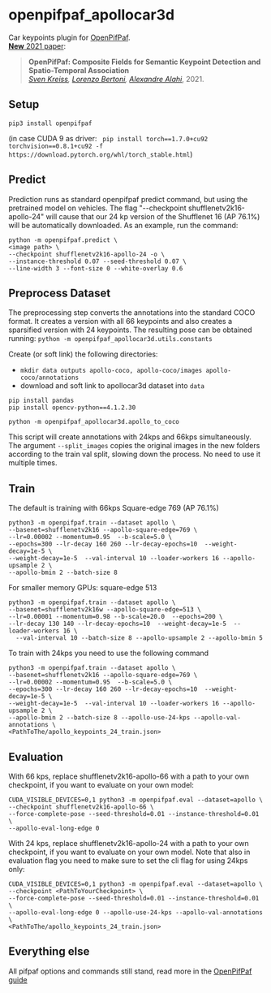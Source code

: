 # openpifpaf_apollocar3d

Car keypoints plugin for [OpenPifPaf](https://github.com/vita-epfl/openpifpaf).<br />
[__New__ 2021 paper](https://arxiv.org/abs/2103.02440):

> __OpenPifPaf: Composite Fields for Semantic Keypoint Detection and Spatio-Temporal Association__<br />
> _[Sven Kreiss](https://www.svenkreiss.com), [Lorenzo Bertoni](https://scholar.google.com/citations?user=f-4YHeMAAAAJ&hl=en), [Alexandre Alahi](https://scholar.google.com/citations?user=UIhXQ64AAAAJ&hl=en)_, 2021.
>

## Setup

```
pip3 install openpifpaf
```

(in case CUDA 9 as driver: 
` pip install torch==1.7.0+cu92 torchvision==0.8.1+cu92 -f https://download.pytorch.org/whl/torch_stable.html`)

## Predict 
Prediction runs as standard openpifpaf predict command, but using the pretrained model on vehicles. The flag "--checkpoint shufflenetv2k16-apollo-24" will cause that our 24 kp version of the Shufflenet 16 (AP 76.1%) will be automatically downloaded. As an example, run the command:
```
python -m openpifpaf.predict \
<image path> \
--checkpoint shufflenetv2k16-apollo-24 -o \
--instance-threshold 0.07 --seed-threshold 0.07 \
--line-width 3 --font-size 0 --white-overlay 0.6 
```

## Preprocess Dataset
The preprocessing step converts the annotations into the standard COCO format. It creates a version with all 66 keypoints and also creates a sparsified version with 24 keypoints. The resulting pose can be obtained running:
`python -m openpifpaf_apollocar3d.utils.constants`
<!---
@Lorenzo: I am not showing this in the readme as the gif files are to big for version control.
More info here:  https://github.com/vita-epfl/openpifpaf/pull/376#issuecomment-812492917
//<img src="docs/CAR_24_Pose.gif" width="600"/>
//<img src="docs/CAR_66_Pose.gif" width="600"/>
-->

Create (or soft link) the following directories:
* `mkdir data outputs apollo-coco, apollo-coco/images apollo-coco/annotations`
* download and soft link to apollocar3d dataset into `data`
    
```
pip install pandas
pip install opencv-python==4.1.2.30
```
```
python -m openpifpaf_apollocar3d.apollo_to_coco
```

This script will create annotations with 24kps and 66kps simultaneously. The argument `--split_images` copies the original images in the new folders according to the train val split, slowing down the process. No need to use it multiple times.


## Train
The default is training with 66kps
Square-edge 769 (AP 76.1%)

```
python3 -m openpifpaf.train --dataset apollo \
--basenet=shufflenetv2k16 --apollo-square-edge=769 \
--lr=0.00002 --momentum=0.95  --b-scale=5.0 \
--epochs=300 --lr-decay 160 260 --lr-decay-epochs=10  --weight-decay=1e-5 \
--weight-decay=1e-5  --val-interval 10 --loader-workers 16 --apollo-upsample 2 \
--apollo-bmin 2 --batch-size 8
```

For smaller memory GPUs: square-edge 513

```
python3 -m openpifpaf.train --dataset apollo \
--basenet=shufflenetv2k16w --apollo-square-edge=513 \
--lr=0.00001 --momentum=0.98 --b-scale=20.0  --epochs=200 \
--lr-decay 130 140 --lr-decay-epochs=10  --weight-decay=1e-5  --loader-workers 16 \
  --val-interval 10 --batch-size 8 --apollo-upsample 2 --apollo-bmin 5
```

To train with 24kps you need to use the following command

```
python3 -m openpifpaf.train --dataset apollo \
--basenet=shufflenetv2k16 --apollo-square-edge=769 \
--lr=0.00002 --momentum=0.95  --b-scale=5.0 \
--epochs=300 --lr-decay 160 260 --lr-decay-epochs=10  --weight-decay=1e-5 \
--weight-decay=1e-5  --val-interval 10 --loader-workers 16 --apollo-upsample 2 \
--apollo-bmin 2 --batch-size 8 --apollo-use-24-kps --apollo-val-annotations \
<PathToThe/apollo_keypoints_24_train.json>
```


## Evaluation
With 66 kps, replace shufflenetv2k16-apollo-66 with a path to your own checkpoint, if you want to evaluate on your own model:
```
CUDA_VISIBLE_DEVICES=0,1 python3 -m openpifpaf.eval --dataset=apollo \
--checkpoint shufflenetv2k16-apollo-66 \
--force-complete-pose --seed-threshold=0.01 --instance-threshold=0.01 \
--apollo-eval-long-edge 0
```

With 24 kps, replace shufflenetv2k16-apollo-24 with a path to your own checkpoint, if you want to evaluate on your own model. Note that also in evaluation flag you need to make sure to set the cli flag for using 24kps only:
```
CUDA_VISIBLE_DEVICES=0,1 python3 -m openpifpaf.eval --dataset=apollo \
--checkpoint <PathToYourCheckpoint> \
--force-complete-pose --seed-threshold=0.01 --instance-threshold=0.01 \
--apollo-eval-long-edge 0 --apollo-use-24-kps --apollo-val-annotations \
<PathToThe/apollo_keypoints_24_train.json>
```

## Everything else
All pifpaf options and commands still stand, read more in the
[OpenPifPaf guide](https://vita-epfl.github.io/openpifpaf/intro.html)
